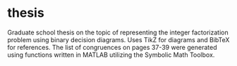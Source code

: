 # thesis
Graduate school thesis on the topic of representing the integer factorization problem using binary decision diagrams. Uses TikZ for diagrams and BibTeX for references. The list of congruences on pages 37-39 were generated using functions written in MATLAB utilizing the Symbolic Math Toolbox.
